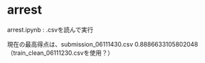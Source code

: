 # arrest
arrest.ipynb : .csvを読んで実行

現在の最高得点は、submission_06111430.csv 0.8886633105802048　（train_clean_06111230.csvを使用？）

